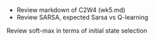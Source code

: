 * Review markdown of C2W4 (wk5.md)
* Review SARSA, expected Sarsa vs Q-learning

Review soft-max in terms of initial state selection

